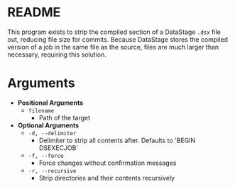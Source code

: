 # README
This program exists to strip the compiled section of a DataStage `.dsx` file out, reducing file size for commits. Because DataStage stores the compiled version of a job in the same file as the source, files are much larger than necessary, requiring this solution.

# Arguments
* **Positional Arguments**
    * `filename`
        * Path of the target
* **Optional Arguments**
    * `-d, --delimiter`
        * Delimiter to strip all contents after. Defaults to 'BEGIN DSEXECJOB'
    * `-f, --force`
        * Force changes without confirmation messages
    * `-r, --recursive`
        * Strip directories and their contents recursively